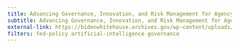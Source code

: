 ```yaml
---
title: Advancing Governance, Innovation, and Risk Management for Agency Use of Artificial Intelligence 
subtitle: Advancing Governance, Innovation, and Risk Management for Agency Use of Artificial Intelligence 
external-link: https://bidenwhitehouse.archives.gov/wp-content/uploads/2024/03/M-24-10-Advancing-Governance-Innovation-and-Risk-Management-for-Agency-Use-of-Artificial-Intelligence.pdf
filters: fed-policy artificial-intelligence governance
---
```

